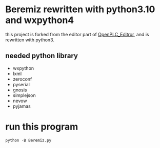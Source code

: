# Beremiz rewritten with python3.10 and wxpython4

this project is forked from the editor part of [OpenPLC_Editror](https://github.com/thiagoralves/OpenPLC_Editor), and is rewritten with python3.


## needed python library

- wxpython
- lxml
- zeroconf
- pyserial
- gnosis
- simplejson
- nevow
- pyjamas


# run this program

```python
python -B Beremiz.py
```
